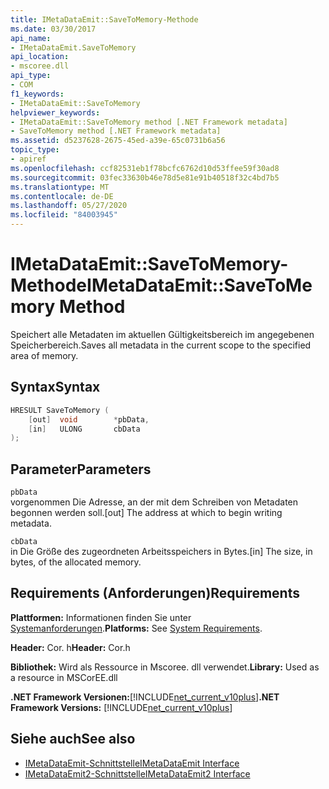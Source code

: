 ```yaml
---
title: IMetaDataEmit::SaveToMemory-Methode
ms.date: 03/30/2017
api_name:
- IMetaDataEmit.SaveToMemory
api_location:
- mscoree.dll
api_type:
- COM
f1_keywords:
- IMetaDataEmit::SaveToMemory
helpviewer_keywords:
- IMetaDataEmit::SaveToMemory method [.NET Framework metadata]
- SaveToMemory method [.NET Framework metadata]
ms.assetid: d5237628-2675-45ed-a39e-65c0731b6a56
topic_type:
- apiref
ms.openlocfilehash: ccf82531eb1f78bcfc6762d10d53ffee59f30ad8
ms.sourcegitcommit: 03fec33630b46e78d5e81e91b40518f32c4bd7b5
ms.translationtype: MT
ms.contentlocale: de-DE
ms.lasthandoff: 05/27/2020
ms.locfileid: "84003945"
---
```

# <a name="imetadataemitsavetomemory-method"></a><span data-ttu-id="35c60-102">IMetaDataEmit::SaveToMemory-Methode</span><span class="sxs-lookup"><span data-stu-id="35c60-102">IMetaDataEmit::SaveToMemory Method</span></span>
<span data-ttu-id="35c60-103">Speichert alle Metadaten im aktuellen Gültigkeitsbereich im angegebenen Speicherbereich.</span><span class="sxs-lookup"><span data-stu-id="35c60-103">Saves all metadata in the current scope to the specified area of memory.</span></span>  
  
## <a name="syntax"></a><span data-ttu-id="35c60-104">Syntax</span><span class="sxs-lookup"><span data-stu-id="35c60-104">Syntax</span></span>  
  
```cpp  
HRESULT SaveToMemory (
    [out]  void        *pbData,
    [in]   ULONG       cbData
);  
```  
  
## <a name="parameters"></a><span data-ttu-id="35c60-105">Parameter</span><span class="sxs-lookup"><span data-stu-id="35c60-105">Parameters</span></span>  
 `pbData`  
 <span data-ttu-id="35c60-106">vorgenommen Die Adresse, an der mit dem Schreiben von Metadaten begonnen werden soll.</span><span class="sxs-lookup"><span data-stu-id="35c60-106">[out] The address at which to begin writing metadata.</span></span>  
  
 `cbData`  
 <span data-ttu-id="35c60-107">in Die Größe des zugeordneten Arbeitsspeichers in Bytes.</span><span class="sxs-lookup"><span data-stu-id="35c60-107">[in] The size, in bytes, of the allocated memory.</span></span>  
  
## <a name="requirements"></a><span data-ttu-id="35c60-108">Requirements (Anforderungen)</span><span class="sxs-lookup"><span data-stu-id="35c60-108">Requirements</span></span>  
 <span data-ttu-id="35c60-109">**Plattformen:** Informationen finden Sie unter [Systemanforderungen](../../get-started/system-requirements.md).</span><span class="sxs-lookup"><span data-stu-id="35c60-109">**Platforms:** See [System Requirements](../../get-started/system-requirements.md).</span></span>  
  
 <span data-ttu-id="35c60-110">**Header:** Cor. h</span><span class="sxs-lookup"><span data-stu-id="35c60-110">**Header:** Cor.h</span></span>  
  
 <span data-ttu-id="35c60-111">**Bibliothek:** Wird als Ressource in Mscoree. dll verwendet.</span><span class="sxs-lookup"><span data-stu-id="35c60-111">**Library:** Used as a resource in MSCorEE.dll</span></span>  
  
 <span data-ttu-id="35c60-112">**.NET Framework Versionen:**[!INCLUDE[net_current_v10plus](../../../../includes/net-current-v10plus-md.md)]</span><span class="sxs-lookup"><span data-stu-id="35c60-112">**.NET Framework Versions:** [!INCLUDE[net_current_v10plus](../../../../includes/net-current-v10plus-md.md)]</span></span>  
  
## <a name="see-also"></a><span data-ttu-id="35c60-113">Siehe auch</span><span class="sxs-lookup"><span data-stu-id="35c60-113">See also</span></span>

- [<span data-ttu-id="35c60-114">IMetaDataEmit-Schnittstelle</span><span class="sxs-lookup"><span data-stu-id="35c60-114">IMetaDataEmit Interface</span></span>](imetadataemit-interface.md)
- [<span data-ttu-id="35c60-115">IMetaDataEmit2-Schnittstelle</span><span class="sxs-lookup"><span data-stu-id="35c60-115">IMetaDataEmit2 Interface</span></span>](imetadataemit2-interface.md)
